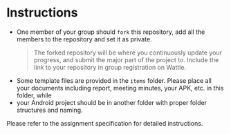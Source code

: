 # Instructions
- One member of your group should `fork` this repository, add all the members to the repository and set it as private.
  > The forked repository will be where you continuously update your progress, and
  submit the major part of the project to.
  Include the link to your repository in group registration on Wattle.
- Some template files are provided in the `items` folder. Please place all your documents including report, meeting minutes, your APK, etc. in this folder, while
- your Android project should be in another folder with proper folder structures and naming.

Please refer to the assignment specification for detailed instructions.
